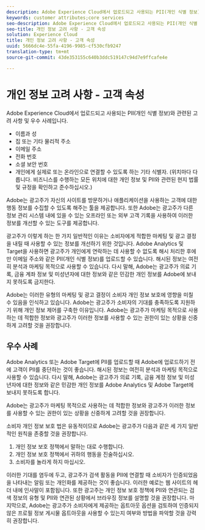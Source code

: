 ```yaml
---
description: Adobe Experience Cloud에서 업로드되고 사용되는 PII(개인 식별 정보)와 관련된 고려 사항 및 우수 사례입니다.
keywords: customer attributes;core services
seo-description: Adobe Experience Cloud에서 업로드되고 사용되는 PII(개인 식별 정보)와 관련된 고려 사항 및 우수 사례입니다.
seo-title: 개인 정보 고려 사항 - 고객 속성
solution: Experience Cloud
title: 개인 정보 고려 사항 - 고객 속성
uuid: 5666dc4e-55fa-4196-9985-cf530cfb9247
translation-type: tm+mt
source-git-commit: 43de353155c640b3ddc519147c94d7e9ffcafe4e

---
```



# 개인 정보 고려 사항 - 고객 속성

Adobe Experience Cloud에서 업로드되고 사용되는 PII(개인 식별 정보)와 관련된 고려 사항 및 우수 사례입니다.

* 이름과 성
* 집 또는 기타 물리적 주소
* 이메일 주소
* 전화 번호
* 소셜 보안 번호
* 개인에게 실제로 또는 온라인으로 연결할 수 있도록 하는 기타 식별자. (위치마다 다릅니다. 비즈니스를 수행하는 모든 위치에 대한 개인 정보 및 PII와 관련된 현지 법률 및 규정을 확인하고 준수하십시오.)

Adobe는 광고주가 자신의 사이트를 방문하거나 애플리케이션을 사용하는 고객에 대한 행동 정보를 수집할 수 있도록 해주는 툴을 제공합니다. 또한 Adobe는 광고주가 다른 정보 관리 시스템 내에 있을 수 있는 오프라인 또는 외부 고객 기록을 사용하여 이러한 정보를 개선할 수 있는 도구를 제공합니다.

광고주가 이렇게 하는 한 가지 일반적인 이유는 소비자에게 적합한 마케팅 및 광고 결정을 내릴 때 사용할 수 있는 정보를 개선하기 위한 것입니다. Adobe Analytics 및 Target을 사용하면 광고주가 개인에게 연락하는 데 사용할 수 없도록 해시 처리한 후에만 이메일 주소와 같은 PII(개인 식별 정보)를 업로드할 수 있습니다. 해시된 정보는 여전히 분석과 마케팅 목적으로 사용할 수 있습니다. 다시 말해, Adobe는 광고주가 의료 기록, 금융 계좌 정보 및 미성년자에 대한 정보와 같은 민감한 개인 정보를 Adobe에 보내지 못하도록 금지한다.

Adobe는 이러한 유형의 마케팅 및 광고 결정이 소비자 개인 정보 보호에 영향을 미칠 수 있음을 인식하고 있습니다. Adobe는 광고주가 소비자의 기대를 충족하도록 지원하기 위해 개인 정보 제어를 구축한 이유입니다. Adobe는 광고주가 마케팅 목적으로 사용하는 데 적합한 정보와 광고주가 이러한 정보를 사용할 수 있는 권한이 있는 상황을 신중하게 고려할 것을 권장합니다.

## 우수 사례

Adobe Analytics 또는 Adobe Target에 PII를 업로드할 때 Adobe에 업로드하기 전에 고객이 PII를 중단하는 것이 좋습니다. 해시된 정보는 여전히 분석과 마케팅 목적으로 사용할 수 있습니다. 다시 말해, Adobe는 광고주가 의료 기록, 금융 계정 정보 및 미성년자에 대한 정보와 같은 민감한 개인 정보를 Adobe Analytics 및 Adobe Target에 보내지 못하도록 합니다.

Adobe는 광고주가 마케팅 목적으로 사용하는 데 적합한 정보와 광고주가 이러한 정보를 사용할 수 있는 권한이 있는 상황을 신중하게 고려할 것을 권장합니다.

소비자 개인 정보 보호 법은 유동적이므로 Adobe는 광고주가 다음과 같은 세 가지 일반적인 원칙을 존중할 것을 권장합니다.

1. 개인 정보 보호 정책에서 말하는 대로 수행합니다.
1. 개인 정보 보호 정책에서 귀하의 행동을 진술하십시오.
1. 소비자를 놀라게 하지 마십시오.

이러한 기대를 염두에 두고, 광고주가 검색 활동을 PII에 연결할 때 소비자가 인증되었음을 나타내는 알림 또는 개인화를 제공하는 것이 좋습니다. 이러한 예로는 웹 사이트의 헤더 내에 인사말이 포함됩니다. 또한 광고주는 개인 정보 보호 정책에 PII와 연관되는 검색 정보의 유형 및 PII와 연관된 상황에서 브라우징 정보를 설명할 것을 권장합니다. 마지막으로, Adobe는 광고주가 소비자에게 제공하는 옵트아웃 옵션을 검토하여 인증되지 않은 프로필 정보 게시물 옵트아웃을 사용할 수 있는지 여부와 방법을 파악할 것을 강력히 권장합니다.
